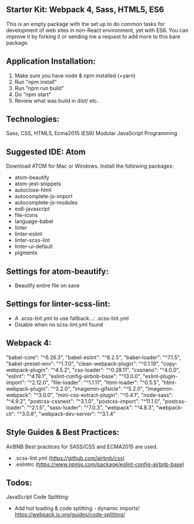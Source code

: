 Starter Kit: Webpack 4, Sass, HTML5, ES6
-------------------------------------------------------------------------------
This is an empty package with the set up to do common tasks for development of
web sites in non-React environment, yet with ES6. You can improve it by forking
it or sending me a request to add more to this bare package.  

Application Installation:
-------------------------------------------------------------------------------
1. Make sure you have node & npm installed (+yarn)
2. Run "npm install"
3. Run "npm run build"
4. Do "npm start"
5. Review what was build in dist/ etc.

Technologies:
-------------------------------------------------------------------------------
Sass, CSS, HTML5, Ecma2015 (ES6) Modular JavaScript Programming

Suggested IDE: Atom
-------------------------------------------------------------------------------
Download ATOM for Mac or Windows. Install the following packages:

+ atom-beautify
+ atom-jest-snippets
+ autoclose-html
+ autocomplete-js-import
+ autocomplete-js-modules
+ es6-javascript
+ file-icons
+ language-babel
+ linter
+ linter-eslint
+ linter-scss-lint
+ linter-ui-default
+ pigments

Settings for atom-beautify:
---------------------------
+ Beautify entire file on save

Settings for linter-scss-lint:
------------------------------
+ A .scss-lint.yml to use fallback...:  .scss-lint.yml
+ Disable when no scss-lint.yml found

Webpack 4:
-------------------------------------------------------------------------------

"babel-core": "^6.26.3",
"babel-eslint": "^8.2.5",
"babel-loader": "^7.1.5",
"babel-preset-env": "^1.7.0",
"clean-webpack-plugin": "^0.1.19",
"copy-webpack-plugin": "^4.5.2",
"css-loader": "^0.28.11",
"cssnano": "^4.0.0",
"eslint": "^4.19.1",
"eslint-config-airbnb-base": "^13.0.0",
"eslint-plugin-import": "^2.12.0",
"file-loader": "^1.1.11",
"html-loader": "^0.5.5",
"html-webpack-plugin": "^3.2.0",
"imagemin-gifsicle": "^5.2.0",
"imagemin-webpack": "^3.0.0",
"mini-css-extract-plugin": "^0.4.1",
"node-sass": "^4.9.2",
"postcss-cssnext": "^3.1.0",
"postcss-import": "^11.1.0",
"postcss-loader": "^2.1.5",
"sass-loader": "^7.0.3",
"webpack": "^4.8.3",
"webpack-cli": "^3.0.8",
"webpack-dev-server": "^3.1.4"

Style Guides & Best Practices:
-------------------------------------------------------------------------------
AirBNB Best practices for SASS/CSS and ECMA2015 are used.

+ .scss-lint.yml (https://github.com/airbnb/css)
+ .eslintrc   (https://www.npmjs.com/package/eslint-config-airbnb-base)

Todos:
-------------------------------------------------------------------------------
JavaScript Code Splitting:
- Add hot loading & code splitting - dynamic imports!
  https://webpack.js.org/guides/code-splitting/
